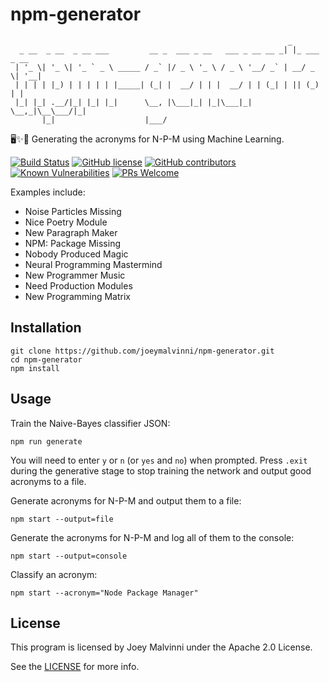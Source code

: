 # **npm-generator**
```
                                                              _             
  _ __  _ __  _ __ ___         __ _  ___ _ __   ___ _ __ __ _| |_ ___  _ __ 
 | '_ \| '_ \| '_ ` _ \ _____ / _` |/ _ \ '_ \ / _ \ '__/ _` | __/ _ \| '__|
 | | | | |_) | | | | | |_____| (_| |  __/ | | |  __/ | | (_| | || (_) | |   
 |_| |_| .__/|_| |_| |_|      \__, |\___|_| |_|\___|_|  \__,_|\__\___/|_|   
       |_|                    |___/  
```
🖥️✨🤖 Generating the acronyms for N-P-M using Machine Learning.
  
  
[![Build Status](https://travis-ci.com/joeymalvinni/npm-generator.svg?branch=main)](https://travis-ci.com/joeymalvinni/npm-generator)
[![GitHub license](https://img.shields.io/github/license/joeymalvinni/npm-generator.svg)](https://github.com/joeymalvinni/npm-generator/blob/master/LICENSE)
[![GitHub contributors](https://img.shields.io/github/contributors/joeymalvinni/npm-generator.svg)](https://GitHub.com/Naereen/joeymalvinni/npm-generator/contributors/)
[![Known Vulnerabilities](https://snyk.io/test/github/joeymalvinni/npm-generator/badge.svg?targetFile=package.json)](https://snyk.io/test/github/joeymalvinni/npm-generator?targetFile=package.json)
[![PRs Welcome](https://img.shields.io/badge/PRs-welcome-brightgreen.svg)](http://makeapullrequest.com)
  
  
Examples include:
  
- Noise Particles Missing
- Nice Poetry Module
- New Paragraph Maker
- NPM: Package Missing
- Nobody Produced Magic
- Neural Programming Mastermind
- New Programmer Music
- Need Production Modules
- New Programming Matrix

  
## **Installation**
```
git clone https://github.com/joeymalvinni/npm-generator.git
cd npm-generator
npm install
```
  

## **Usage**

Train the Naive-Bayes classifier JSON:
```
npm run generate
```
You will need to enter `y` or `n` (or `yes` and `no`) when prompted. Press `.exit` during the generative stage to stop training the network and output good acronyms to a file.
  
Generate acronyms for N-P-M and output them to a file:
``` 
npm start --output=file
```
  

Generate the acronyms for N-P-M and log all of them to the console:
```
npm start --output=console
```
  

Classify an acronym:
```
npm start --acronym="Node Package Manager"
```

## License

This program is licensed by Joey Malvinni under the Apache 2.0 License.

See the [LICENSE](LICENSE) for more info.
